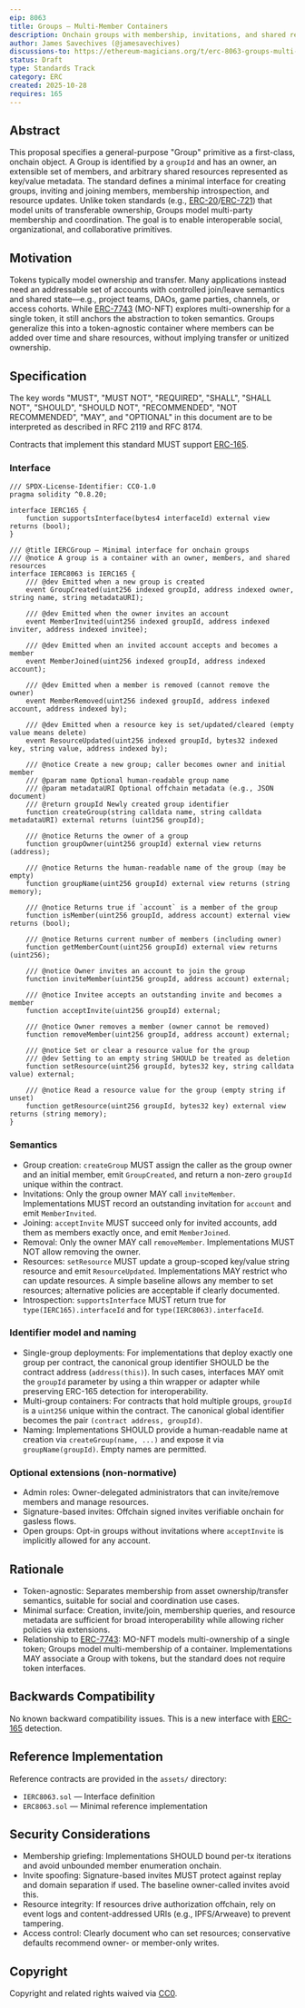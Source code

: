```yaml
---
eip: 8063
title: Groups — Multi-Member Containers
description: Onchain groups with membership, invitations, and shared resource metadata.
author: James Savechives (@jamesavechives)
discussions-to: https://ethereum-magicians.org/t/erc-8063-groups-multi-member-onchain-containers-for-shared-resources/25999
status: Draft
type: Standards Track
category: ERC
created: 2025-10-28
requires: 165
---
```


## Abstract

This proposal specifies a general-purpose "Group" primitive as a first-class, onchain object. A Group is identified by a `groupId` and has an owner, an extensible set of members, and arbitrary shared resources represented as key/value metadata. The standard defines a minimal interface for creating groups, inviting and joining members, membership introspection, and resource updates. Unlike token standards (e.g., [ERC-20](./eip-20.md)/[ERC-721](./eip-721.md)) that model units of transferable ownership, Groups model multi-party membership and coordination. The goal is to enable interoperable social, organizational, and collaborative primitives.

## Motivation

Tokens typically model ownership and transfer. Many applications instead need an addressable set of accounts with controlled join/leave semantics and shared state—e.g., project teams, DAOs, game parties, channels, or access cohorts. While [ERC-7743](./eip-7743.md) (MO-NFT) explores multi-ownership for a single token, it still anchors the abstraction to token semantics. Groups generalize this into a token-agnostic container where members can be added over time and share resources, without implying transfer or unitized ownership.

## Specification

The key words "MUST", "MUST NOT", "REQUIRED", "SHALL", "SHALL NOT", "SHOULD", "SHOULD NOT", "RECOMMENDED", "NOT RECOMMENDED", "MAY", and "OPTIONAL" in this document are to be interpreted as described in RFC 2119 and RFC 8174.

Contracts that implement this standard MUST support [ERC-165](./eip-165.md).

### Interface

```solidity
/// SPDX-License-Identifier: CC0-1.0
pragma solidity ^0.8.20;

interface IERC165 {
    function supportsInterface(bytes4 interfaceId) external view returns (bool);
}

/// @title IERCGroup — Minimal interface for onchain groups
/// @notice A group is a container with an owner, members, and shared resources
interface IERC8063 is IERC165 {
    /// @dev Emitted when a new group is created
    event GroupCreated(uint256 indexed groupId, address indexed owner, string name, string metadataURI);

    /// @dev Emitted when the owner invites an account
    event MemberInvited(uint256 indexed groupId, address indexed inviter, address indexed invitee);

    /// @dev Emitted when an invited account accepts and becomes a member
    event MemberJoined(uint256 indexed groupId, address indexed account);

    /// @dev Emitted when a member is removed (cannot remove the owner)
    event MemberRemoved(uint256 indexed groupId, address indexed account, address indexed by);

    /// @dev Emitted when a resource key is set/updated/cleared (empty value means delete)
    event ResourceUpdated(uint256 indexed groupId, bytes32 indexed key, string value, address indexed by);

    /// @notice Create a new group; caller becomes owner and initial member
    /// @param name Optional human-readable group name
    /// @param metadataURI Optional offchain metadata (e.g., JSON document)
    /// @return groupId Newly created group identifier
    function createGroup(string calldata name, string calldata metadataURI) external returns (uint256 groupId);

    /// @notice Returns the owner of a group
    function groupOwner(uint256 groupId) external view returns (address);

    /// @notice Returns the human-readable name of the group (may be empty)
    function groupName(uint256 groupId) external view returns (string memory);

    /// @notice Returns true if `account` is a member of the group
    function isMember(uint256 groupId, address account) external view returns (bool);

    /// @notice Returns current number of members (including owner)
    function getMemberCount(uint256 groupId) external view returns (uint256);

    /// @notice Owner invites an account to join the group
    function inviteMember(uint256 groupId, address account) external;

    /// @notice Invitee accepts an outstanding invite and becomes a member
    function acceptInvite(uint256 groupId) external;

    /// @notice Owner removes a member (owner cannot be removed)
    function removeMember(uint256 groupId, address account) external;

    /// @notice Set or clear a resource value for the group
    /// @dev Setting to an empty string SHOULD be treated as deletion
    function setResource(uint256 groupId, bytes32 key, string calldata value) external;

    /// @notice Read a resource value for the group (empty string if unset)
    function getResource(uint256 groupId, bytes32 key) external view returns (string memory);
}
```

### Semantics

- Group creation: `createGroup` MUST assign the caller as the group owner and an initial member, emit `GroupCreated`, and return a non-zero `groupId` unique within the contract.
- Invitations: Only the group owner MAY call `inviteMember`. Implementations MUST record an outstanding invitation for `account` and emit `MemberInvited`.
- Joining: `acceptInvite` MUST succeed only for invited accounts, add them as members exactly once, and emit `MemberJoined`.
- Removal: Only the owner MAY call `removeMember`. Implementations MUST NOT allow removing the owner.
- Resources: `setResource` MUST update a group-scoped key/value string resource and emit `ResourceUpdated`. Implementations MAY restrict who can update resources. A simple baseline allows any member to set resources; alternative policies are acceptable if clearly documented.
- Introspection: `supportsInterface` MUST return true for `type(IERC165).interfaceId` and for `type(IERC8063).interfaceId`.

### Identifier model and naming

- Single-group deployments: For implementations that deploy exactly one group per contract, the canonical group identifier SHOULD be the contract address (`address(this)`). In such cases, interfaces MAY omit the `groupId` parameter by using a thin wrapper or adapter while preserving ERC-165 detection for interoperability.
- Multi-group containers: For contracts that hold multiple groups, `groupId` is a `uint256` unique within the contract. The canonical global identifier becomes the pair `(contract address, groupId)`.
- Naming: Implementations SHOULD provide a human-readable name at creation via `createGroup(name, ...)` and expose it via `groupName(groupId)`. Empty names are permitted.

### Optional extensions (non-normative)

- Admin roles: Owner-delegated administrators that can invite/remove members and manage resources.
- Signature-based invites: Offchain signed invites verifiable onchain for gasless flows.
- Open groups: Opt-in groups without invitations where `acceptInvite` is implicitly allowed for any account.

## Rationale

- Token-agnostic: Separates membership from asset ownership/transfer semantics, suitable for social and coordination use cases.
- Minimal surface: Creation, invite/join, membership queries, and resource metadata are sufficient for broad interoperability while allowing richer policies via extensions.
- Relationship to [ERC-7743](./eip-7743.md): MO-NFT models multi-ownership of a single token; Groups model multi-membership of a container. Implementations MAY associate a Group with tokens, but the standard does not require token interfaces.

## Backwards Compatibility

No known backward compatibility issues. This is a new interface with [ERC-165](./eip-165.md) detection.

## Reference Implementation

Reference contracts are provided in the `assets/` directory:

- `IERC8063.sol` — Interface definition
- `ERC8063.sol` — Minimal reference implementation

## Security Considerations

- Membership griefing: Implementations SHOULD bound per-tx iterations and avoid unbounded member enumeration onchain.
- Invite spoofing: Signature-based invites MUST protect against replay and domain separation if used. The baseline owner-called invites avoid this.
- Resource integrity: If resources drive authorization offchain, rely on event logs and content-addressed URIs (e.g., IPFS/Arweave) to prevent tampering.
- Access control: Clearly document who can set resources; conservative defaults recommend owner- or member-only writes.

## Copyright

Copyright and related rights waived via [CC0](../LICENSE.md).


